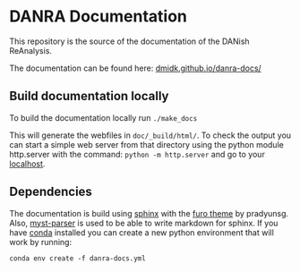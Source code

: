 # DANRA Documentation
This repository is the source of the documentation of the DANish ReAnalysis.

The documentation can be found here: [dmidk.github.io/danra-docs/](https://dmidk.github.io/danra-docs/)

## Build documentation locally
To build the documentation locally run `./make_docs`

This will generate the webfiles in `doc/_build/html/`. To check the output you can start a simple web server from that directory using the python module http.server with the command: `python -m http.server` and go to your [localhost](http://0.0.0.0:8000/).

## Dependencies
The documentation is build using [sphinx](https://www.sphinx-doc.org/en/master/) with the [furo theme](https://github.com/pradyunsg/furo) by pradyunsg. Also, [myst-parser](https://myst-parser.readthedocs.io/en/latest/) is used to be able to write markdown for sphinx. If you have [conda](https://docs.conda.io/en/latest/miniconda.html) installed you can create a new python environment that will work by running:

`conda env create -f danra-docs.yml`